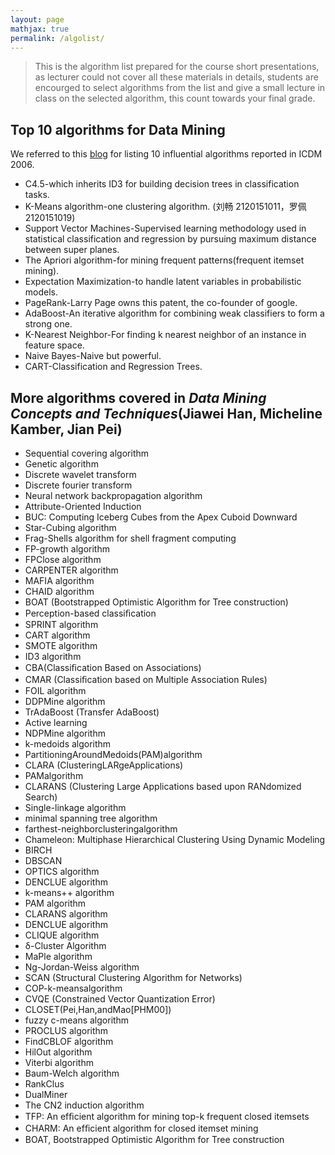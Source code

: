 ```yaml
---
layout: page
mathjax: true
permalink: /algolist/
---
```


> This is the algorithm list prepared for the course short presentations, as lecturer could not cover all these materials in details, students are encourged to select algorithms from the list and give a small lecture in class on the selected algorithm, this count towards your final grade.

## Top 10 algorithms for Data Mining

We referred to this [blog](http://blog.csdn.net/leo2007608/article/details/9347863) for listing 10 influential algorithms reported in ICDM 2006.

+ C4.5-which inherits ID3 for building decision trees in classification tasks.
+ K-Means algorithm-one clustering algorithm. (刘畅 2120151011，罗佩 2120151019)
+ Support Vector Machines-Supervised learning methodology used in statistical classification and regression by pursuing maximum distance between super planes.
+ The Apriori algorithm-for mining frequent patterns(frequent itemset mining).
+ Expectation Maximization-to handle latent variables in probabilistic models.
+ PageRank-Larry Page owns this patent, the co-founder of google.
+ AdaBoost-An iterative algorithm for combining weak classifiers  to form a strong one.
+ K-Nearest Neighbor-For finding k nearest neighbor of an instance in feature space.
+ Naive Bayes-Naive but powerful.
+ CART-Classification and Regression Trees.

## More algorithms covered in *Data Mining Concepts and Techniques*(Jiawei Han, Micheline Kamber, Jian Pei)
+ Sequential covering algorithm
+ Genetic algorithm
+ Discrete wavelet transform
+ Discrete fourier transform
+ Neural network backpropagation algorithm
+ Attribute-Oriented Induction
+ BUC: Computing Iceberg Cubes from the Apex Cuboid Downward
+ Star-Cubing algorithm
+ Frag-Shells algorithm for shell fragment computing
+ FP-growth algorithm
+ FPClose algorithm
+ CARPENTER algorithm
+ MAFIA algorithm
+ CHAID algorithm
+ BOAT (Bootstrapped Optimistic Algorithm for Tree construction) 
+ Perception-based classiﬁcation
+ SPRINT algorithm
+ CART algorithm
+ SMOTE algorithm
+ ID3 algorithm
+ CBA(Classiﬁcation Based on Associations)
+ CMAR (Classiﬁcation based on Multiple Association Rules)
+ FOIL algorithm
+ DDPMine algorithm
+ TrAdaBoost (Transfer AdaBoost)
+ Active learning
+ NDPMine algorithm
+ k-medoids algorithm 
+ PartitioningAroundMedoids(PAM)algorithm 
+ CLARA (ClusteringLARgeApplications)
+ PAMalgorithm
+ CLARANS (Clustering Large Applications based upon RANdomized Search)
+ Single-linkage algorithm
+ minimal spanning tree algorithm
+ farthest-neighborclusteringalgorithm
+ Chameleon: Multiphase Hierarchical Clustering Using Dynamic Modeling 
+ BIRCH
+ DBSCAN
+ OPTICS algorithm
+ DENCLUE algorithm
+ k-means++ algorithm
+ PAM algorithm
+ CLARANS algorithm
+ DENCLUE algorithm
+ CLIQUE algorithm
+ δ-Cluster Algorithm 
+ MaPle algorithm
+ Ng-Jordan-Weiss algorithm
+ SCAN (Structural Clustering Algorithm for Networks)
+ COP-k-meansalgorithm
+ CVQE (Constrained Vector Quantization Error)
+ CLOSET(Pei,Han,andMao[PHM00])
+ fuzzy c-means algorithm
+ PROCLUS algorithm
+ FindCBLOF algorithm
+ HilOut algorithm
+ Viterbi algorithm
+ Baum-Welch algorithm
+ RankClus
+ DualMiner
+ The CN2 induction algorithm
+ TFP: An efﬁcient algorithm for mining top-k frequent closed itemsets
+ CHARM: An efﬁcient algorithm for closed itemset mining
+ BOAT, Bootstrapped Optimistic Algorithm for Tree construction 
